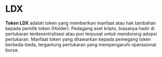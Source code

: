 # LDX

**Token LDX** adalah token yang memberikan manfaat atau hak tambahan kepada pemilik token \(Holder\). Pedagang aset kripto, biasanya hadir di pertukaran terdesentralisasi atau pun terpusat untuk mendorong adopsi pertukaran. Manfaat token yang ditawarkan kepada pemegang token berbeda-beda, tergantung pertukaran yang mempengaruhi operasional bursa.

